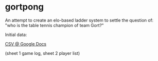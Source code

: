 # gortpong
An attempt to create an elo-based ladder system to settle the question of: "who is the table tennis champion of team Gort?"

Initial data:

[CSV @ Google Docs](https://docs.google.com/spreadsheets/d/1okeCXA80gz2U7p-jUhDEoj0hNYD2LaNvFukqKXnhi1o/edit?usp=sharing)

(sheet 1 game log, sheet 2 player list)
